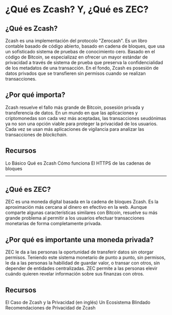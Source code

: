 # ¿Qué es Zcash? Y, ¿Qué es ZEC? #

## ¿Qué es Zcash? ##
Zcash es una implementación del protocolo "Zerocash". Es un libro contable basado de código abierto, basado en cadena de bloques, que usa un sofisticado sistema de pruebas de conocimiento cero. Basado en el código de Bitcoin, se especializaz en ofrecer un mayor estándar de privacidad a través de sistema de prueba que preserva la confidencialidad de los metadatos de una transacción. En el fondo, Zcash es posesión de datos privados que se transfieren sin permisos cuando se realizan transacciones.

## ¿Por qué importa? ##
Zcash resuelve el fallo más grande de Bitcoin, posesión privada y transferencia de datos. En un mundo en que las aplicaciones y criptomonedas son cada vez más aceptadas, las transacciones seudónimas ya no son una opción viable para proteger la privacidad de los usuarios. Cada vez se usan más aplicaciones de vigilancia para analizar las transacciones de *blockchain*.

## Recursos ##
Lo Básico
Qué es Zcash
Cómo funciona
El HTTPS de las cadenas de bloques
___
## ¿Qué es ZEC? ##
ZEC es una moneda digital basada en la cadena de bloques Zcash. Es la aproximación más cercana al dinero en efectivo en la web. Aunque comparte algunas características similares con Bitcoin, resuelve su más grande problema al permitir a los usuarios efectuar transacciones monetarias de forma completamente privada.

## ¿Por qué es importante una moneda privada? ##
ZEC le da a las personas la oportunidad de transferir datos sin otorgar permisos. Teniendo este sistema monetario de punto a punto, sin permisos, le da a las personas la habilidad de guardar valor, o transar con otros, sin depender de entidades centralizadas. ZEC permite a las personas elevir cuándo quieren revelar información sobre sus finanzas con otros.

## Recursos ##
El Caso de Zcash y la Privacidad (en inglés)
Un Ecosistema Blindado
Recomendaciones de Privacidad de Zcash

